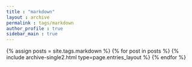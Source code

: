 ```yaml
---
title : "markdown"
layout : archive
permalink : tags/markdown
author_profile : true
sidebar_main : true
---
```


{% assign posts = site.tags.markdown %}
{% for post in posts %} {% include archive-single2.html type=page.entries_layout %} {% endfor %}